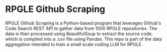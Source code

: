 # RPGLE Github Scraping

RPGLE Github Scraping is a Python-based program that leverages Github's Code Search REST API to gather data from 1000 RPGLE repositories. The data is then processed using BeautifulSoup to extract the source code, which is compiled into a .csv file using Pandas.
This repo is part of the data aggregation intended to train a small scale coding LLM for RPGLE.
